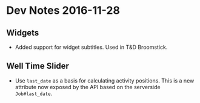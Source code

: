 # Dev Notes 2016-11-28

## Widgets

* Added support for widget subtitles. Used in T&D Broomstick.

## Well Time Slider

* Use `last_date` as a basis for calculating activity positions. This is a new attribute now exposed by the API based on the serverside `Job#last_date`.
